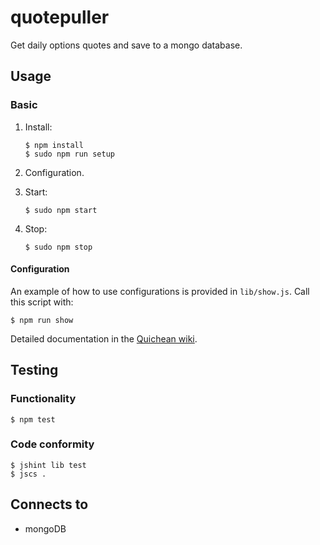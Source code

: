 quotepuller
===
Get daily options quotes and save to a mongo database.

Usage
---
### Basic
1.  Install:
    
        $ npm install
        $ sudo npm run setup

1.  Configuration. 

1.  Start:

        $ sudo npm start

1.  Stop:

        $ sudo npm stop
       
#### Configuration
An example of how to use configurations is provided in `lib/show.js`.
Call this script with:

    $ npm run show

Detailed documentation in the [Quichean wiki](http://quichean.wikidot.com/wiki:configuring-services).

Testing
---
### Functionality
    $ npm test

### Code conformity
    $ jshint lib test
    $ jscs .

Connects to
---
- mongoDB
